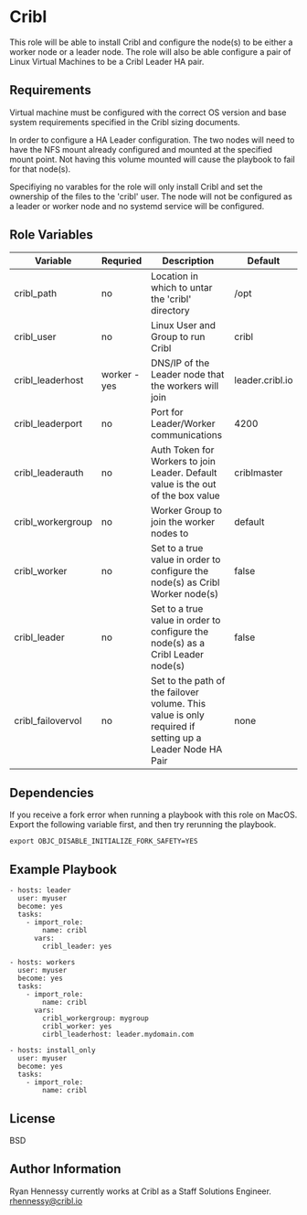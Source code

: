 Cribl
=========

This role will be able to install Cribl and configure the node(s) to be either a worker node or a leader node. The role will also be able configure a pair of Linux Virtual Machines to be a Cribl Leader HA pair.

Requirements
------------

Virtual machine must be configured with the correct OS version and base system requirements specified in the Cribl sizing documents. 

In order to configure a HA Leader configuration. The two nodes will need to have the NFS mount already configured and mounted at the specified mount point. Not having this volume mounted will cause the playbook to fail for that node(s).

Specifiying no varables for the role will only install Cribl and set the ownership of the files to the 'cribl' user. The node will not be configured as a leader or worker node and no systemd service will be configured.


Role Variables
--------------

| Variable | Requried | Description | Default |
| --- | --- | --- | --- |
| cribl_path | no | Location in which to untar the 'cribl' directory |  /opt |
| cribl_user | no | Linux User and Group to run Cribl | cribl |
| cribl_leaderhost | worker - yes | DNS/IP of the Leader node that the workers will join | leader.cribl.io |
| cribl_leaderport | no | Port for Leader/Worker communications | 4200 |
| cribl_leaderauth | no | Auth Token for Workers to join Leader. Default value is the out of the box value | criblmaster |
| cribl_workergroup | no | Worker Group to join the worker nodes to | default |
| cribl_worker | no | Set to a true value in order to configure the node(s) as Cribl Worker node(s) | false | 
| cribl_leader | no | Set to a true value in order to configure the node(s) as a Cribl Leader node(s) | false |
| cribl_failovervol | no | Set to the path of the failover volume. This value is only required if setting up a Leader Node HA Pair | none |

Dependencies
------------

If you receive a fork error when running a playbook with this role on MacOS. Export the following variable first, and then try rerunning the playbook.

```
export OBJC_DISABLE_INITIALIZE_FORK_SAFETY=YES
```


Example Playbook
----------------

    - hosts: leader 
      user: myuser
      become: yes
      tasks:
        - import_role:
            name: cribl
          vars:
            cribl_leader: yes

    - hosts: workers 
      user: myuser
      become: yes
      tasks:
        - import_role:
            name: cribl
          vars:
            cribl_workergroup: mygroup
            cribl_worker: yes
            cirbl_leaderhost: leader.mydomain.com

    - hosts: install_only 
      user: myuser
      become: yes
      tasks:
        - import_role:
            name: cribl

License
-------

BSD

Author Information
------------------

Ryan Hennessy currently works at Cribl as a Staff Solutions Engineer. 
rhennessy@cribl.io

